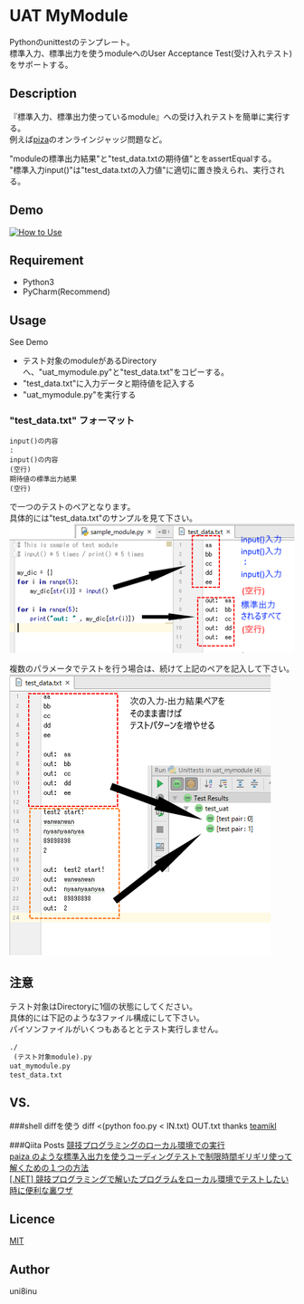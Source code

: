 UAT MyModule
============
Pythonのunittestのテンプレート。  
標準入力、標準出力を使うmoduleへのUser Acceptance Test(受け入れテスト)をサポートする。

## Description
『標準入力、標準出力使っているmodule』への受け入れテストを簡単に実行する。  
例えば[piza](https://paiza.jp)のオンラインジャッジ問題など。  
  
"moduleの標準出力結果"と"test_data.txtの期待値"とをassertEqualする。  
"標準入力input()"は"test_data.txtの入力値"に適切に置き換えられ、実行される。  


## Demo
[![How to Use](http://img.youtube.com/vi/qUYUl-1E2cs/0.jpg)](https://www.youtube.com/watch?v=qUYUl-1E2cs)

## Requirement
- Python3
- PyCharm(Recommend)

## Usage
See Demo
+ テスト対象のmoduleがあるDirectoryへ、"uat_mymodule.py"と"test_data.txt"をコピーする。
+ "test_data.txt"に入力データと期待値を記入する
+ "uat_mymodule.py"を実行する

### "test_data.txt" フォーマット
    input()の内容  
    :  
    input()の内容  
    (空行)  
    期待値の標準出力結果  
    (空行)
で一つのテストのペアとなります。  
具体的には"test_data.txt"のサンプルを見て下さい。   
![説明1](https://raw.githubusercontent.com/uni8inu/uat_mymodule2/master/imgs/setumei01.png "explain 1")
  
複数のパラメータでテストを行う場合は、続けて上記のペアを記入して下さい。  
![説明2](https://raw.githubusercontent.com/uni8inu/uat_mymodule2/master/imgs/setumei02.png "explain 2")  

## 注意
テスト対象はDirectoryに1個の状態にしてください。  
具体的には下記のような3ファイル構成にして下さい。  
パイソンファイルがいくつもあるととテスト実行しません。  

    ./  
     (テスト対象module).py  
    uat_mymodule.py    
    test_data.txt      

## VS.
###shell diffを使う
    diff <(python foo.py < IN.txt) OUT.txt
thanks [teamikl](https://teratail.com/questions/53736)

###Qiita Posts
[競技プログラミングのローカル環境での実行](http://qiita.com/falloutkids/items/9e053d801ef366b7f30c#_reference-219e7208d3f25c808c75)  
[paiza のような標準入出力を使うコーディングテストで制限時間ギリギリ使って解くための１つの方法](http://qiita.com/kkoiwai/items/d70c21f92eaca6bf9939#_reference-c98f8a96edbb107f40a4)  
[[.NET] 競技プログラミングで解いたプログラムをローカル環境でテストしたい時に便利な裏ワザ](http://qiita.com/nia_tn1012/items/0bad76d75161ecc51e15)  

## Licence
[MIT](https://github.com/tcnksm/tool/blob/master/LICENCE)

## Author
uni8inu
